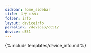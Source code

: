 ```yaml
---
sidebar: home_sidebar
title: 关于 d851
folder: info
layout: deviceinfo
permalink: /devices/d851/
device: d851
---
```

{% include templates/device_info.md %}
